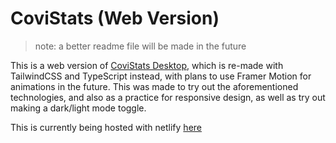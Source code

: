 # CoviStats (Web Version)
> note: a better readme file will be made in the future

This is a web version of [CoviStats Desktop](https://github.com/NicholasJohansan/CoviStats-Desktop), which is re-made with TailwindCSS and TypeScript instead, 
with plans to use Framer Motion for animations in the future. This was made to try out the aforementioned technologies, and also as a practice for responsive design, 
as well as try out making a dark/light mode toggle.

This is currently being hosted with netlify [here](https://covistats-web.netlify.app)